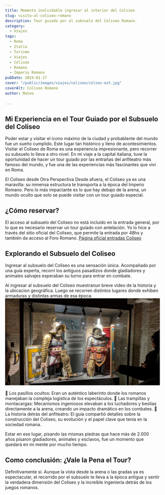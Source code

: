 ```yaml
---
title: Momento inolvidable ingresar al interior del Coliseo
slug: visita-al-coliseo-romano
description: Tour guiado por el subsuelo del Coliseo Romano.
category:
  - Viajes
tags:
  - Roma
  - Italia
  - Turismo
  - Viajes
  - Coliseo 
  - Romano
  - Imperio Romano
pubDate: 2024-01-17
cover: "/public/images/viajes/coliseo/colseo-ext.jpg"
coverAlt: Coliseo Romano
author: Mateo 

--- 
```


## Mi Experiencia en el Tour Guiado por el Subsuelo del Coliseo 
Poder estar y visitar el ícono máximo de la ciudad y probablente del mundo fue un sueño cumplido. Este lugar tan histórico y lleno de acontesimientos.
Visitar el Coliseo de Roma es una experiencia impresionante, pero recorrer su subsuelo lo lleva a otro nivel. En mi viaje a la capital italiana, tuve la oportunidad de hacer un tour guiado por las entrañas del anfiteatro más famoso del mundo, y fue una de las experiencias más fascinantes que viví en Roma.

El Coliseo desde Otra Perspectiva
Desde afuera, el Coliseo ya es una maravilla: su inmensa estructura te transporta a la época del Imperio Romano. Pero lo más impactante es lo que hay debajo de la arena, un mundo oculto que solo se puede visitar con un tour guiado especial.

## ¿Cómo reservar?
El acceso al subsuelo del Coliseo no está incluido en la entrada general, por lo que es necesario reservar un tour guiado con antelación. Yo lo hice a través del sitio oficial del Coliseo, que permite la entrada por 48hs y también da acceso al Foro Romano.
<a href="https://ticketing.colosseo.it/es/categorie/visite-guidate/" target="_blank">Página oficial entradas Coliseo</a>

## Explorando el Subsuelo del Coliseo
Ingresar al subsuelo del Coliseo es una sensación única. Acompañado por una guía experta, recorrí los antiguos pasadizos donde gladiadores y animales salvajes esperaban su turno para entrar en combate.

Al ingresar al subsuelo del Coliseo muestranun breve video de la historia y la ubicacion geográfica. Luego se recorren distintos lugares donde exhiben armaduras y distintas armas de esa época.
<img src="/public/images/viajes/coliseo/caballeros.jpg" alt="Armaduras de los caballeros">

🔹 Los pasillos ocultos: Eran un auténtico laberinto donde los romanos manejaban la compleja logística de los espectáculos.
🔹 Las trampillas y montacargas: Mecanismos ingeniosos elevaban a los luchadores y bestias directamente a la arena, creando un impacto dramático en los combates.
🔹 La historia detrás del anfiteatro: El guía compartió detalles sobre la construcción del Coliseo, su evolución y el papel clave que tenía en la sociedad romana.

Estar en ese lugar, pisando las mismas piedras que hace más de 2.000 años pisaron gladiadores, animales y esclavos, fue un momento que quedará en mi mente por mucho tiempo.

## Como conclusión: ¿Vale la Pena el Tour?
Definitivamente sí. Aunque la vista desde la arena o las gradas ya es espectacular, el recorrido por el subsuelo te lleva a la época antigua y sentir la verdadera dimensión del Coliseo y la increíble ingeniería detrás de los juegos romanos.


